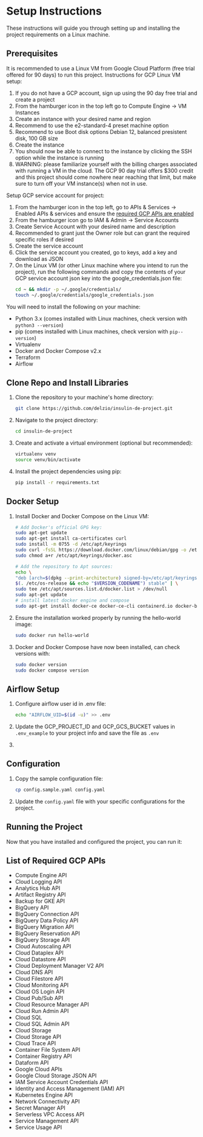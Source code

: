 # Setup Instructions

These instructions will guide you through setting up and installing the project requirements on a Linux machine.

## Prerequisites

It is recommended to use a Linux VM from Google Cloud Platform (free trial offered for 90 days) to run this project. Instructions for GCP Linux VM setup:

1. If you do not have a GCP account, sign up using the 90 day free trial and create a project
2. From the hamburger icon in the top left go to Compute Engine -> VM Instances
3. Create an instance with your desired name and region
4. Recommend to use the e2-standard-4 preset machine option
5. Recommend to use Boot disk options Debian 12, balanced presistent disk, 100 GB size
6. Create the instance
7. You should now be able to connect to the instance by clicking the SSH option while the instance is running
8. WARNING: please familiarize yourself with the billing charges associated with running a VM in the cloud. The GCP 90 day trial offers $300 credit and this project should come nowhere near reaching that limit, but make sure to turn off your VM instance(s) when not in use.

Setup GCP service account for project:

1. From the hamburger icon in the top left, go to APIs & Services -> Enabled APIs & services and ensure the [required GCP APIs are enabled](#list-of-required-gcp-apis)
2. From the hamburger icon go to IAM & Admin -> Service Accounts
3. Create Service Account with your desired name and description
4. Recommended to grant just the Owner role but can grant the required specific roles if desired
5. Create the service account
6. Click the service account you created, go to keys, add a key and download as JSON
7. On the Linux VM (or other Linux machine where you intend to run the project), run the following commands and copy the contents of your GCP service account json key into the google_credentials.json file:
    ```bash
    cd ~ && mkdir -p ~/.google/credentials/
    touch ~/.google/credentials/google_credentials.json
    ```

You will need to install the following on your machine:

- Python 3.x (comes installed with Linux machines, check version with ```python3 --version```)
- pip (comes installed with Linux machines, check version with ```pip--version```)
- Virtualenv 
- Docker and Docker Compose v2.x
- Terraform
- Airflow

## Clone Repo and Install Libraries

1. Clone the repository to your machine's home directory:

    ```bash
    git clone https://github.com/delzio/insulin-de-project.git
    ```

2. Navigate to the project directory:

    ```bash
    cd insulin-de-project
    ```

3. Create and activate a virtual environment (optional but recommended):

    ```bash
    virtualenv venv
    source venv/bin/activate
    ```

4. Install the project dependencies using pip:

    ```bash
    pip install -r requirements.txt
    ```

## Docker Setup

1. Install Docker and Docker Compose on the Linux VM:
    ```bash
    # Add Docker's official GPG key:
    sudo apt-get update
    sudo apt-get install ca-certificates curl
    sudo install -m 0755 -d /etc/apt/keyrings
    sudo curl -fsSL https://download.docker.com/linux/debian/gpg -o /etc/apt/keyrings/docker.asc
    sudo chmod a+r /etc/apt/keyrings/docker.asc

    # Add the repository to Apt sources:
    echo \
    "deb [arch=$(dpkg --print-architecture) signed-by=/etc/apt/keyrings/docker.asc] https://download.docker.com/linux/debian \
    $(. /etc/os-release && echo "$VERSION_CODENAME") stable" | \
    sudo tee /etc/apt/sources.list.d/docker.list > /dev/null
    sudo apt-get update
    # install latest docker engine and compose
    sudo apt-get install docker-ce docker-ce-cli containerd.io docker-buildx-plugin docker-compose-plugin
    ```
2. Ensure the installation worked properly by running the hello-world image:
    ```bash
    sudo docker run hello-world
    ```
3. Docker and Docker Compose have now been installed, can check versions with:
    ```bash
    sudo docker version
    sudo docker compose version
    ```

## Airflow Setup

1. Configure airflow user id in .env file:
    ```bash
    echo "AIRFLOW_UID=$(id -u)" >> .env
    ```

2. Update the GCP_PROJECT_ID and GCP_GCS_BUCKET values in `.env_example` to your project info and save the file as `.env`

3. 

## Configuration

1. Copy the sample configuration file:

    ```bash
    cp config.sample.yaml config.yaml
    ```

2. Update the `config.yaml` file with your specific configurations for the project.

## Running the Project

Now that you have installed and configured the project, you can run it:


## List of Required GCP APIs
- Compute Engine API
- Cloud Logging API
- Analytics Hub API 					
- Artifact Registry API 					
- Backup for GKE API 					
- BigQuery API 					
- BigQuery Connection API 					
- BigQuery Data Policy API 					
- BigQuery Migration API 					
- BigQuery Reservation API 					
- BigQuery Storage API 					
- Cloud Autoscaling API 					
- Cloud Dataplex API 					
- Cloud Datastore API 					
- Cloud Deployment Manager V2 API 					
- Cloud DNS API 					
- Cloud Filestore API 					
- Cloud Monitoring API 					
- Cloud OS Login API 					
- Cloud Pub/Sub API 					
- Cloud Resource Manager API 					
- Cloud Run Admin API 					
- Cloud SQL 					
- Cloud SQL Admin API 					
- Cloud Storage 					
- Cloud Storage API 					
- Cloud Trace API 					
- Container File System API 					
- Container Registry API 					
- Dataform API 					
- Google Cloud APIs 					
- Google Cloud Storage JSON API 					
- IAM Service Account Credentials API 					
- Identity and Access Management (IAM) API 					
- Kubernetes Engine API 					
- Network Connectivity API 					
- Secret Manager API 					
- Serverless VPC Access API 					
- Service Management API 					
- Service Usage API 
